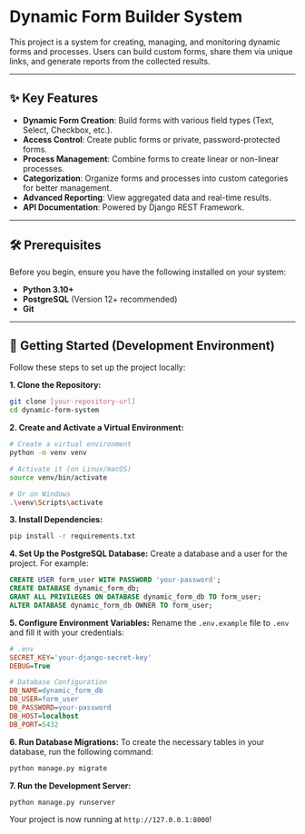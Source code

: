 # Dynamic Form Builder System

This project is a system for creating, managing, and monitoring dynamic forms and processes. Users can build custom forms, share them via unique links, and generate reports from the collected results.

---

## ✨ Key Features

* **Dynamic Form Creation**: Build forms with various field types (Text, Select, Checkbox, etc.).
* **Access Control**: Create public forms or private, password-protected forms.
* **Process Management**: Combine forms to create linear or non-linear processes.
* **Categorization**: Organize forms and processes into custom categories for better management.
* **Advanced Reporting**: View aggregated data and real-time results.
* **API Documentation**: Powered by Django REST Framework.

---

## 🛠️ Prerequisites

Before you begin, ensure you have the following installed on your system:

* **Python 3.10+**
* **PostgreSQL** (Version 12+ recommended)
* **Git**

---

## 🚀 Getting Started (Development Environment)

Follow these steps to set up the project locally:

**1. Clone the Repository:**
```bash
git clone [your-repository-url]
cd dynamic-form-system
```

**2. Create and Activate a Virtual Environment:**
```bash
# Create a virtual environment
python -m venv venv

# Activate it (on Linux/macOS)
source venv/bin/activate

# Or on Windows
.\venv\Scripts\activate
```

**3. Install Dependencies:**
```bash
pip install -r requirements.txt
```

**4. Set Up the PostgreSQL Database:**
Create a database and a user for the project. For example:
```sql
CREATE USER form_user WITH PASSWORD 'your-password';
CREATE DATABASE dynamic_form_db;
GRANT ALL PRIVILEGES ON DATABASE dynamic_form_db TO form_user;
ALTER DATABASE dynamic_form_db OWNER TO form_user;
```

**5. Configure Environment Variables:**
Rename the `.env.example` file to `.env` and fill it with your credentials:
```ini
# .env
SECRET_KEY='your-django-secret-key'
DEBUG=True

# Database Configuration
DB_NAME=dynamic_form_db
DB_USER=form_user
DB_PASSWORD=your-password
DB_HOST=localhost
DB_PORT=5432
```

**6. Run Database Migrations:**
To create the necessary tables in your database, run the following command:
```bash
python manage.py migrate
```

**7. Run the Development Server:**
```bash
python manage.py runserver
```

Your project is now running at `http://127.0.0.1:8000`!